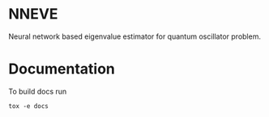 # NNEVE

Neural network based eigenvalue estimator for quantum oscillator problem.

# Documentation

To build docs run

```
tox -e docs
```
